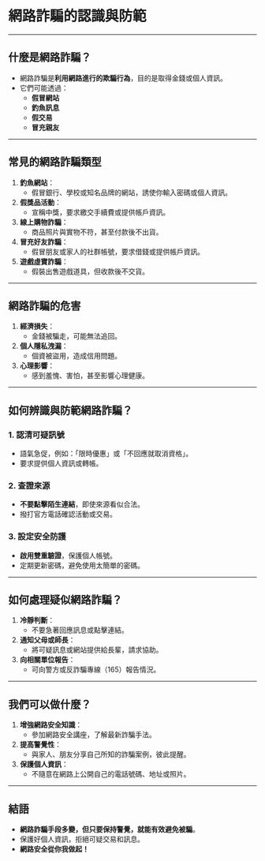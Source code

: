 # **網路詐騙的認識與防範**

---

## **什麼是網路詐騙？**
- 網路詐騙是**利用網路進行的欺騙行為**，目的是取得金錢或個人資訊。
- 它們可能透過：
  - **假冒網站**
  - **釣魚訊息**
  - **假交易**
  - **冒充親友**

---

## **常見的網路詐騙類型**
1. **釣魚網站**：
   - 假冒銀行、學校或知名品牌的網站，誘使你輸入密碼或個人資訊。
2. **假獎品活動**：
   - 宣稱中獎，要求繳交手續費或提供帳戶資訊。
3. **線上購物詐騙**：
   - 商品照片與實物不符，甚至付款後不出貨。
4. **冒充好友詐騙**：
   - 假冒朋友或家人的社群帳號，要求借錢或提供帳戶資訊。
5. **遊戲虛寶詐騙**：
   - 假裝出售遊戲道具，但收款後不交貨。

---

## **網路詐騙的危害**
1. **經濟損失**：
   - 金錢被騙走，可能無法追回。
2. **個人隱私洩漏**：
   - 個資被盜用，造成信用問題。
3. **心理影響**：
   - 感到羞愧、害怕，甚至影響心理健康。

---

## **如何辨識與防範網路詐騙？**
### **1. 認清可疑訊號**
- 語氣急促，例如：「限時優惠」或「不回應就取消資格」。
- 要求提供個人資訊或轉帳。

### **2. 查證來源**
- **不要點擊陌生連結**，即使來源看似合法。
- 撥打官方電話確認活動或交易。

### **3. 設定安全防護**
- **啟用雙重驗證**，保護個人帳號。
- 定期更新密碼，避免使用太簡單的密碼。

---

## **如何處理疑似網路詐騙？**
1. **冷靜判斷**：
   - 不要急著回應訊息或點擊連結。
2. **通知父母或師長**：
   - 將可疑訊息或網站提供給長輩，請求協助。
3. **向相關單位報告**：
   - 可向警方或反詐騙專線（165）報告情況。

---

## **我們可以做什麼？**
1. **增強網路安全知識**：
   - 參加網路安全講座，了解最新詐騙手法。
2. **提高警覺性**：
   - 與家人、朋友分享自己所知的詐騙案例，彼此提醒。
3. **保護個人資訊**：
   - 不隨意在網路上公開自己的電話號碼、地址或照片。

---

## **結語**
- **網路詐騙手段多變，但只要保持警覺，就能有效避免被騙**。
- 保護好個人資訊，拒絕可疑交易和訊息。
- **網路安全從你我做起！**


